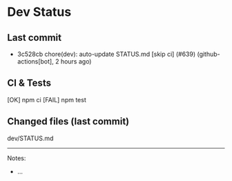 # Dev Status

## Last commit
- 3c528cb chore(dev): auto-update STATUS.md [skip ci] (#639) (github-actions[bot], 2 hours ago)
## CI & Tests
[OK] npm ci
[FAIL] npm test

## Changed files (last commit)
dev/STATUS.md

---
Notes:
- ...
